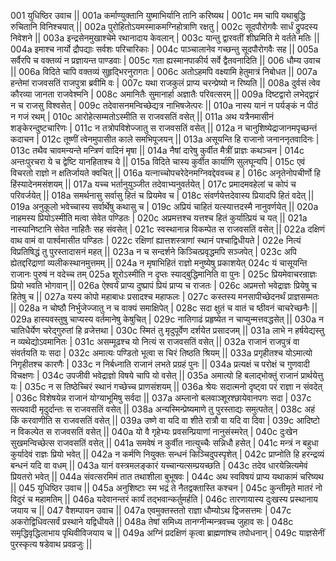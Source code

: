 001  युधिष्ठिर उवाच ||
001a कर्माण्युक्तानि युष्माभिर्यानि तानि करिष्यथ |
001c मम चापि यथाबुद्धि रुचितानि विनिश्चयात् ||
002a पुरोहितोऽयमस्माकमग्निहोत्राणि रक्षतु |
002c सूदपौरोगवैः सार्धं द्रुपदस्य निवेशने ||
003a इन्द्रसेनमुखाश्चेमे रथानादाय केवलान् |
003c यान्तु द्वारवतीं शीघ्रमिति मे वर्तते मतिः ||
004a इमाश्च नार्यो द्रौपद्याः सर्वशः परिचारिकाः |
004c पाञ्चालानेव गच्छन्तु सूदपौरोगवैः सह ||
005a सर्वैरपि च वक्तव्यं न प्रज्ञायन्त पाण्डवाः |
005c गता ह्यस्मानपाकीर्य सर्वे द्वैतवनादिति ||
006  धौम्य उवाच ||
006a विदिते चापि वक्तव्यं सुहृद्भिरनुरागतः |
006c अतोऽहमपि वक्ष्यामि हेतुमात्रं निबोधत ||
007a हन्तेमां राजवसतिं राजपुत्रा ब्रवीमि वः |
007c यथा राजकुलं प्राप्य चरन्प्रेष्यो न रिष्यति ||
008a दुर्वसं त्वेव कौरव्या जानता राजवेश्मनि |
008c अमानितैः सुमानार्हा अज्ञातैः परिवत्सरम् ||
009a दिष्टद्वारो लभेद्द्वारं न च राजसु विश्वसेत् |
009c तदेवासनमन्विच्छेद्यत्र नाभिषजेत्परः ||
010a नास्य यानं न पर्यङ्कं न पीठं न गजं रथम् |
010c आरोहेत्सम्मतोऽस्मीति स राजवसतिं वसेत् ||
011a अथ यत्रैनमासीनं शङ्केरन्दुष्टचारिणः |
011c न तत्रोपविशेज्जातु स राजवसतिं वसेत् ||
012a न चानुशिष्येद्राजानमपृच्छन्तं कदाचन |
012c तूष्णीं त्वेनमुपासीत काले समभिपूजयन् ||
013a असूयन्ति हि राजानो जनाननृतवादिनः |
013c तथैव चावमन्यन्ते मन्त्रिणं वादिनं मृषा ||
014a नैषां दारेषु कुर्वीत मैत्रीं प्राज्ञः कथञ्चन |
014c अन्तःपुरचरा ये च द्वेष्टि यानहिताश्च ये ||
015a विदिते चास्य कुर्वीत कार्याणि सुलघून्यपि |
015c एवं विचरतो राज्ञो न क्षतिर्जायते क्वचित् ||
016a यत्नाच्चोपचरेदेनमग्निवद्देववच्च ह |
016c अनृतेनोपचीर्णो हि हिंस्यादेनमसंशयम् ||
017a यच्च भर्तानुयुञ्जीत तदेवाभ्यनुवर्तयेत् |
017c प्रमादमवहेलां च कोपं च परिवर्जयेत् ||
018a समर्थनासु सर्वासु हितं च प्रियमेव च |
018c संवर्णयेत्तदेवास्य प्रियादपि हितं वदेत् ||
019a अनुकूलो भवेच्चास्य सर्वार्थेषु कथासु च |
019c अप्रियं चाहितं यत्स्यात्तदस्मै नानुवर्णयेत् ||
020a नाहमस्य प्रियोऽस्मीति मत्वा सेवेत पण्डितः |
020c अप्रमत्तश्च यत्तश्च हितं कुर्यात्प्रियं च यत् ||
021a नास्यानिष्टानि सेवेत नाहितैः सह संवसेत् |
021c स्वस्थानान्न विकम्पेत स राजवसतिं वसेत् ||
022a दक्षिणं वाथ वामं वा पार्श्वमासीत पण्डितः |
022c रक्षिणां ह्यात्तशस्त्राणां स्थानं पश्चाद्विधीयते  |
022e नित्यं विप्रतिषिद्धं तु पुरस्तादासनं महत् ||
023a न च सन्दर्शने किञ्चित्प्रवृद्धमपि सञ्जपेत् |
023c अपि ह्येतद्दरिद्राणां व्यलीकस्थानमुत्तमम् ||
024a न मृषाभिहितं राज्ञो मनुष्येषु प्रकाशयेत्
024c यं चासूयन्ति राजानः पुरुषं न वदेच्च तम्
025a शूरोऽस्मीति न दृप्तः स्याद्बुद्धिमानिति वा पुनः |
025c प्रियमेवाचरन्राज्ञः प्रियो भवति भोगवान् ||
026a ऐश्वर्यं प्राप्य दुष्प्रापं प्रियं प्राप्य च राजतः |
026c अप्रमत्तो भवेद्राज्ञः प्रियेषु च हितेषु च ||
027a यस्य कोपो महाबाधः प्रसादश्च महाफलः |
027c कस्तस्य मनसापीच्छेदनर्थं प्राज्ञसम्मतः ||
028a न चोष्ठौ निर्भुजेज्जातु न च वाक्यं समाक्षिपेत् |
028c सदा क्षुतं च वातं च ष्ठीवनं चाचरेच्छनैः ||
029a हास्यवस्तुषु चाप्यस्य वर्तमानेषु केषुचित् |
029c नातिगाढं प्रहृष्येत न चाप्युन्मत्तवद्धसेत् ||
030a न चातिधैर्येण चरेद्गुरुतां हि व्रजेत्तथा |
030c स्मितं तु मृदुपूर्वेण दर्शयेत प्रसादजम् ||
031a लाभे न हर्षयेद्यस्तु न व्यथेद्योऽवमानितः |
031c असम्मूढश्च यो नित्यं स राजवसतिं वसेत् ||
032a राजानं राजपुत्रं वा संवर्तयति यः सदा |
032c अमात्यः पण्डितो भूत्वा स चिरं तिष्ठति श्रियम् ||
033a प्रगृहीतश्च योऽमात्यो निगृहीतश्च कारणैः |
033c न निर्बध्नाति राजानं लभते प्रग्रहं पुनः ||
034a प्रत्यक्षं च परोक्षं च गुणवादी विचक्षणः |
034c उपजीवी भवेद्राज्ञो विषये चापि यो वसेत् ||
035a अमात्यो हि बलाद्भोक्तुं राजानं प्रार्थयेत्तु यः |
035c न स तिष्ठेच्चिरं स्थानं गच्छेच्च प्राणसंशयम् ||
036a श्रेयः सदात्मनो दृष्ट्वा परं राज्ञा न संवदेत् |
036c विशेषयेन्न राजानं योग्याभूमिषु सर्वदा ||
037a अम्लानो बलवाञ्शूरश्छायेवानपगः सदा |
037c सत्यवादी मृदुर्दान्तः स राजवसतिं वसेत् ||
038a अन्यस्मिन्प्रेष्यमाणे तु पुरस्ताद्यः समुत्पतेत् |
038c अहं किं करवाणीति स राजवसतिं वसेत् ||
039a उष्णे वा यदि वा शीते रात्रौ वा यदि वा दिवा |
039c आदिष्टो न विकल्पेत स राजवसतिं वसेत् ||
040a यो वै गृहेभ्यः प्रवसन्प्रियाणां नानुसंस्मरेत् |
040c दुःखेन सुखमन्विच्छेत्स राजवसतिं वसेत् ||
041a समवेषं न कुर्वीत नात्युच्चैः सन्निधौ हसेत् |
041c मन्त्रं न बहुधा कुर्यादेवं राज्ञः प्रियो भवेत् ||
042a न कर्मणि नियुक्तः सन्धनं किञ्चिदुपस्पृशेत् |
042c प्राप्नोति हि हरन्द्रव्यं बन्धनं यदि वा वधम् ||
043a यानं वस्त्रमलङ्कारं यच्चान्यत्सम्प्रयच्छति |
043c तदेव धारयेन्नित्यमेवं प्रियतरो भवेत् ||
044a संवत्सरमिमं तात तथाशीला बुभूषवः |
044c अथ स्वविषयं प्राप्य यथाकामं चरिष्यथ ||
045  युधिष्ठिर उवाच ||
045a अनुशिष्टाः स्म भद्रं ते नैतद्वक्तास्ति कश्चन |
045c कुन्तीमृते मातरं नो विदुरं च महामतिम् ||
046a यदेवानन्तरं कार्यं तद्भवान्कर्तुमर्हति |
046c तारणायास्य दुःखस्य प्रस्थानाय जयाय च ||
047  वैशम्पायन उवाच ||
047a एवमुक्तस्ततो राज्ञा धौम्योऽथ द्विजसत्तमः |
047c अकरोद्विधिवत्सर्वं प्रस्थाने यद्विधीयते ||
048a तेषां समिध्य तानग्नीन्मन्त्रवच्च जुहाव सः |
048c समृद्धिवृद्धिलाभाय पृथिवीविजयाय च ||
049a अग्निं प्रदक्षिणं कृत्वा ब्राह्मणांश्च तपोधनान् |
049c याज्ञसेनीं पुरस्कृत्य षडेवाथ प्रवव्रजुः ||
